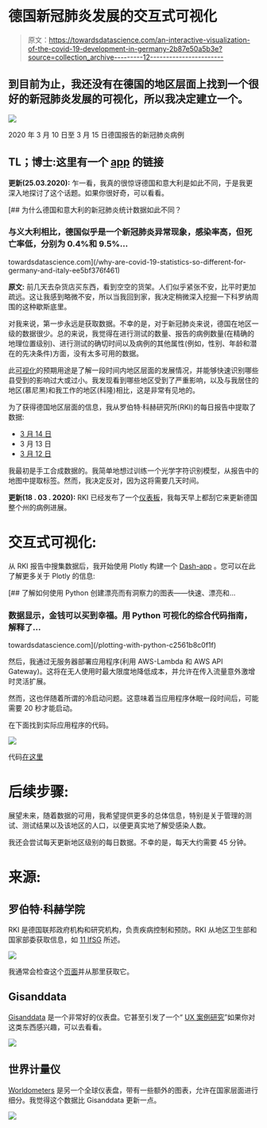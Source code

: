 # 德国新冠肺炎发展的交互式可视化

> 原文：<https://towardsdatascience.com/an-interactive-visualization-of-the-covid-19-development-in-germany-2b87e50a5b3e?source=collection_archive---------12----------------------->

## 到目前为止，我还没有在德国的地区层面上找到一个很好的新冠肺炎发展的可视化，所以我决定建立一个。

![](img/892f805c03cbeb3c76c6230fe20f1fff.png)

2020 年 3 月 10 日至 3 月 15 日德国报告的新冠肺炎病例

## TL；博士:这里有一个 [**app**](https://corona.fabianbosler.de/) 的链接

**更新(25.03.2020):** 乍一看，我真的很惊讶德国和意大利是如此不同，于是我更深入地探讨了这个话题。如果你很好奇，可以看看。

[](/why-are-covid-19-statistics-so-different-for-germany-and-italy-ee5bf376f461) [## 为什么德国和意大利的新冠肺炎统计数据如此不同？

### 与义大利相比，德国似乎是一个新冠肺炎异常现象，感染率高，但死亡率低，分别为 0.4%和 9.5%…

towardsdatascience.com](/why-are-covid-19-statistics-so-different-for-germany-and-italy-ee5bf376f461) 

**原文:** 前几天去杂货店买东西，看到空空的货架。人们似乎紧张不安，比平时更加疏远。这让我感到略微不安，所以当我回到家，我决定稍微深入挖掘一下科罗纳周围的这种歇斯底里。

对我来说，第一步永远是获取数据。不幸的是，对于新冠肺炎来说，德国在地区一级的数据很少。总的来说，我觉得在进行测试的数量、报告的病例数量(在精确的地理位置级别)、进行测试的确切时间以及病例的其他属性(例如，性别、年龄和潜在的先决条件)方面，没有太多可用的数据。

此[可视化](https://corona.fabianbosler.de/)的预期用途是了解一段时间内地区层面的发展情况，并能够快速识别哪些县受到的影响过大或过小。我发现看到哪些地区受到了严重影响，以及与我居住的地区(慕尼黑)和我工作的地区(科隆)相比，这是非常有见地的。

为了获得德国地区层面的信息，我从罗伯特·科赫研究所(RKI)的每日报告中提取了数据:

*   [3 月 14 日](https://www.rki.de/DE/Content/InfAZ/N/Neuartiges_Coronavirus/Situationsberichte/2020-03-14-de.pdf?__blob=publicationFile)
*   3 月 13 日
*   [3 月 12 日](https://www.rki.de/DE/Content/InfAZ/N/Neuartiges_Coronavirus/Situationsberichte/2020-03-12-de.pdf?__blob=publicationFile)

我最初是手工合成数据的。我简单地想过训练一个光学字符识别模型，从报告中的地图中提取标签。然而，我决定反对，因为这将需要几天时间。

**更新(18 . 03 . 2020):** RKI 已经发布了一个[仪表板](https://experience.arcgis.com/experience/478220a4c454480e823b17327b2bf1d4/page/page_1/)，我每天早上都刮它来更新德国整个州的病例进展。

# 交互式可视化:

从 RKI 报告中搜集数据后，我开始使用 Plotly 构建一个 [Dash-app](https://plot.ly/dash/) 。您可以在此了解更多关于 Plotly 的信息:

[](/plotting-with-python-c2561b8c0f1f) [## 了解如何使用 Python 创建漂亮而有洞察力的图表——快速、漂亮和…

### 数据显示，金钱可以买到幸福。用 Python 可视化的综合代码指南，解释了…

towardsdatascience.com](/plotting-with-python-c2561b8c0f1f) 

然后，我通过无服务器部署应用程序(利用 AWS-Lambda 和 AWS API Gateway)。这将在无人使用时最大限度地降低成本，并允许在传入流量意外激增时灵活扩展。

然而，这也伴随着所谓的冷启动问题。这意味着当应用程序休眠一段时间后，可能需要 20 秒才能启动。

在下面找到实际应用程序的代码。

![](img/7fc3f3e3ee773aeaa6395954417cfa21.png)

代码[在这里](https://gist.github.com/FBosler/0c3e89ba8a4a5cc6d3765f257b669cd2)

# 后续步骤:

展望未来，随着数据的可用，我希望提供更多的总体信息，特别是关于管理的测试、测试结果以及该地区的人口，以便更真实地了解受感染人数。

我还会尝试每天更新地区级别的每日数据。不幸的是，每天大约需要 45 分钟。

# 来源:

## 罗伯特·科赫学院

RKI 是德国联邦政府机构和研究机构，负责疾病控制和预防。RKI 从地区卫生部和国家部委获取信息，如 [11 IfSG](https://www.gesetze-im-internet.de/ifsg/__11.html) 所述。

![](img/3afe778f85c44f6c72eeccf67d5c8162.png)

我通常会检查这个[页面](https://www.rki.de/DE/Content/InfAZ/N/Neuartiges_Coronavirus/Fallzahlen.html)并从那里获取它。

## Gisanddata

[Gisanddata](https://gisanddata.maps.arcgis.com/apps/opsdashboard/index.html#/bda7594740fd40299423467b48e9ecf6) 是一个非常好的仪表盘。它甚至引发了一个“ [UX 案例研究](https://docs.google.com/document/d/1rlcMNXX5GnjoFhPXtdjonBoMW53dcGRVX7Vm7xovbMU/edit)”如果你对这类东西感兴趣，可以去看看。

![](img/219cb0546dff36f022c0ef8105ab0474.png)

## 世界计量仪

[Worldometers](https://www.worldometers.info/coronavirus/) 是另一个全球仪表盘，带有一些额外的图表，允许在国家层面进行细分。我觉得这个数据比 Gisanddata 更新一点。

![](img/45943cb3f691ecb0ce7f5cc7b2cd77e6.png)